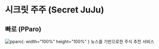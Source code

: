 # 시크릿 주주 (Secret JuJu)
## 빠로 (PParo)
![pparo](https://user-images.githubusercontent.com/48639421/112240858-7b7c8400-8c8c-11eb-8fed-980d721367e4.jpg){: width="100%" height="100%" }
뉴스를 기반으로한 주식 추천 서비스
